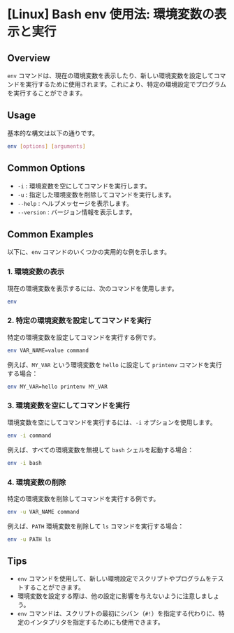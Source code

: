 # [Linux] Bash env 使用法: 環境変数の表示と実行

## Overview
`env` コマンドは、現在の環境変数を表示したり、新しい環境変数を設定してコマンドを実行するために使用されます。これにより、特定の環境設定でプログラムを実行することができます。

## Usage
基本的な構文は以下の通りです。

```bash
env [options] [arguments]
```

## Common Options
- `-i` : 環境変数を空にしてコマンドを実行します。
- `-u` : 指定した環境変数を削除してコマンドを実行します。
- `--help` : ヘルプメッセージを表示します。
- `--version` : バージョン情報を表示します。

## Common Examples
以下に、`env` コマンドのいくつかの実用的な例を示します。

### 1. 環境変数の表示
現在の環境変数を表示するには、次のコマンドを使用します。

```bash
env
```

### 2. 特定の環境変数を設定してコマンドを実行
特定の環境変数を設定してコマンドを実行する例です。

```bash
env VAR_NAME=value command
```

例えば、`MY_VAR` という環境変数を `hello` に設定して `printenv` コマンドを実行する場合：

```bash
env MY_VAR=hello printenv MY_VAR
```

### 3. 環境変数を空にしてコマンドを実行
環境変数を空にしてコマンドを実行するには、`-i` オプションを使用します。

```bash
env -i command
```

例えば、すべての環境変数を無視して `bash` シェルを起動する場合：

```bash
env -i bash
```

### 4. 環境変数の削除
特定の環境変数を削除してコマンドを実行する例です。

```bash
env -u VAR_NAME command
```

例えば、`PATH` 環境変数を削除して `ls` コマンドを実行する場合：

```bash
env -u PATH ls
```

## Tips
- `env` コマンドを使用して、新しい環境設定でスクリプトやプログラムをテストすることができます。
- 環境変数を設定する際は、他の設定に影響を与えないように注意しましょう。
- `env` コマンドは、スクリプトの最初にシバン（`#!`）を指定する代わりに、特定のインタプリタを指定するためにも使用できます。